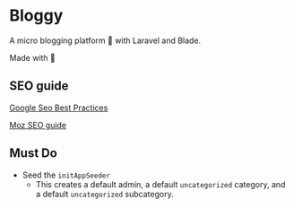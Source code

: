 # Bloggy

A micro blogging platform 💫 with Laravel and Blade.

Made with 💚

## SEO guide

[Google Seo Best Practices](https://developers.google.com/search/docs/appearance/publication-dates?hl=en)

[Moz SEO guide](https://moz.com/beginners-guide-to-seo)

## Must Do

-   Seed the `initAppSeeder`
    -   This creates a default admin, a default `uncategorized` category, and a default `uncategorized` subcategory.
